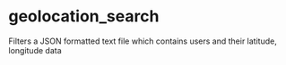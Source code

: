 # geolocation_search
Filters a JSON formatted text file which contains users and their latitude, longitude data
